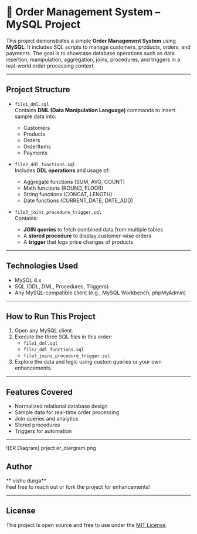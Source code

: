 # 🧾 Order Management System – MySQL Project

This project demonstrates a simple **Order Management System** using **MySQL**. It includes SQL scripts to manage customers, products, orders, and payments. The goal is to showcase database operations such as data insertion, manipulation, aggregation, joins, procedures, and triggers in a real-world order processing context.

---

##  Project Structure

- `file1_dml.sql`  
   Contains **DML (Data Manipulation Language)** commands to insert sample data into:
  - Customers
  - Products
  - Orders
  - OrderItems
  - Payments

- `file2_ddl_functions.sql`  
   Includes **DDL operations** and usage of:
  - Aggregate functions (SUM, AVG, COUNT)
  - Math functions (ROUND, FLOOR)
  - String functions (CONCAT, LENGTH)
  - Date functions (CURRENT_DATE, DATE_ADD)

- `file3_joins_procedure_trigger.sql`  
   Contains:
  - **JOIN queries** to fetch combined data from multiple tables
  - A **stored procedure** to display customer-wise orders
  - A **trigger** that logs price changes of products

---

##  Technologies Used
- MySQL 8.x
- SQL (DDL, DML, Procedures, Triggers)
- Any MySQL-compatible client (e.g., MySQL Workbench, phpMyAdmin)

---

##  How to Run This Project

1. Open any MySQL client.
2. Execute the three SQL files in this order:
   - `file1_dml.sql`
   - `file2_ddl_functions.sql`
   - `file3_joins_procedure_trigger.sql`
3. Explore the data and logic using custom queries or your own enhancements.

---

##  Features Covered

- Normalized relational database design
- Sample data for real-time order processing
- Join queries and analytics
- Stored procedures
- Triggers for automation

---
![ER Diagram] prject er_diargram.png


##  Author

**  vishu durga**  
Feel free to reach out or fork the project for enhancements!

---

##  License

This project is open source and free to use under the [MIT License](LICENSE).
